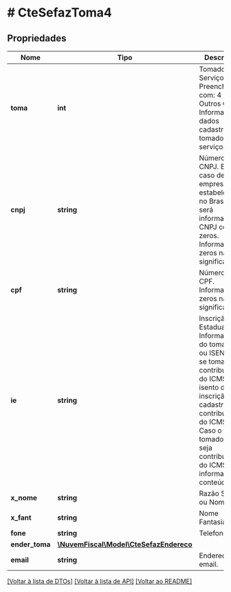 # # CteSefazToma4

## Propriedades

Nome | Tipo | Descrição | Comentários
------------ | ------------- | ------------- | -------------
**toma** | **int** | Tomador do Serviço.  Preencher com:                  4 - Outros                 Obs: Informar os dados cadastrais do tomador do serviço. |
**cnpj** | **string** | Número do CNPJ.  Em caso de empresa não estabelecida no Brasil, será informado o CNPJ com zeros.                 Informar os zeros não significativos. | [optional]
**cpf** | **string** | Número do CPF.  Informar os zeros não significativos. | [optional]
**ie** | **string** | Inscrição Estadual.  Informar a IE do tomador ou ISENTO se tomador é contribuinte do ICMS isento de inscrição no cadastro de contribuintes do ICMS. Caso o tomador não seja contribuinte do ICMS não informar o conteúdo. | [optional]
**x_nome** | **string** | Razão Social ou Nome. |
**x_fant** | **string** | Nome Fantasia. | [optional]
**fone** | **string** | Telefone. | [optional]
**ender_toma** | [**\NuvemFiscal\Model\CteSefazEndereco**](CteSefazEndereco.md) |  |
**email** | **string** | Endereço de email. | [optional]

[[Voltar à lista de DTOs]](../../README.md#models) [[Voltar à lista de API]](../../README.md#endpoints) [[Voltar ao README]](../../README.md)
